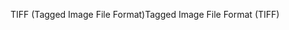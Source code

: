 <span data-ttu-id="7462a-101">TIFF (Tagged Image File Format)</span><span class="sxs-lookup"><span data-stu-id="7462a-101">Tagged Image File Format (TIFF)</span></span>